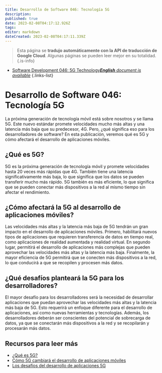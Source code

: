 ```yaml
---
title: Desarrollo de Software 046: Tecnología 5G
description: 
published: true
date: 2023-02-08T04:17:12.926Z
tags: 
editor: markdown
dateCreated: 2023-02-08T04:17:11.339Z
---
```


> Esta página se **tradujo automáticamente con la API de traducción de Google Cloud**.
Algunas páginas se pueden leer mejor en su totalidad.{.is-info}



- [Software Development 046: 5G Technology***English** document is available*](/en/Knowledge-base/Software-Development/Learning/software-development-046-5g-technology)
{.links-list}


# Desarrollo de Software 046: Tecnología 5G

La próxima generación de tecnología móvil está sobre nosotros y se llama 5G. Este nuevo estándar promete velocidades mucho más altas y una latencia más baja que su predecesor, 4G. Pero, ¿qué significa eso para los desarrolladores de software? En esta publicación, veremos qué es 5G y cómo afectará el desarrollo de aplicaciones móviles.

## ¿Qué es 5G?

5G es la próxima generación de tecnología móvil y promete velocidades hasta 20 veces más rápidas que 4G. También tiene una latencia significativamente más baja, lo que significa que los datos se pueden transferir mucho más rápido. 5G también es más eficiente, lo que significa que se pueden conectar más dispositivos a la red al mismo tiempo sin afectar el rendimiento.

## ¿Cómo afectará la 5G al desarrollo de aplicaciones móviles?

Las velocidades más altas y la latencia más baja de 5G tendrán un gran impacto en el desarrollo de aplicaciones móviles. Primero, habilitará nuevos tipos de aplicaciones que requieren transferencia de datos en tiempo real, como aplicaciones de realidad aumentada y realidad virtual. En segundo lugar, permitirá el desarrollo de aplicaciones más complejas que pueden aprovechar las velocidades más altas y la latencia más baja. Finalmente, la mayor eficiencia de 5G permitirá que se conecten más dispositivos a la red, lo que conducirá a que se recopilen y procesen más datos.

## ¿Qué desafíos planteará la 5G para los desarrolladores?

El mayor desafío para los desarrolladores será la necesidad de desarrollar aplicaciones que puedan aprovechar las velocidades más altas y la latencia más baja de 5G. Esto requerirá un enfoque diferente para el desarrollo de aplicaciones, así como nuevas herramientas y tecnologías. Además, los desarrolladores deberán ser conscientes del potencial de sobrecarga de datos, ya que se conectarán más dispositivos a la red y se recopilarán y procesarán más datos.

## Recursos para leer más

- [¿Qué es 5G?](https://www.wired.com/story/what-is-5g/)
- [Cómo 5G cambiará el desarrollo de aplicaciones móviles](https://www.zdnet.com/article/how-5g-will-change-mobile-app-development/)
- [Los desafíos del desarrollo de aplicaciones 5G](https://www.networkworld.com/article/3309447/the-challenges-of-5g-app-development.html)